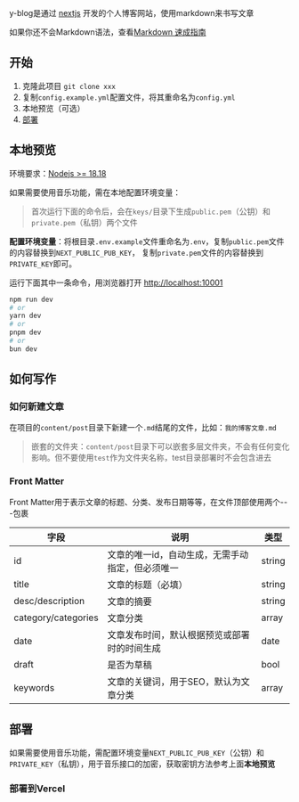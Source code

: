 y-blog是通过 [nextjs](https://nextjs.org/) 开发的个人博客网站，使用markdown来书写文章

如果你还不会Markdown语法，查看[Markdown 速成指南](Markdown-Use.md)

## 开始

1. 克隆此项目 `git clone xxx`
2. 复制`config.example.yml`配置文件，将其重命名为`config.yml`
3. 本地预览（可选）
4. [部署](#部署)

## 本地预览
环境要求：[Nodejs >= 18.18](https://nodejs.org/)

如果需要使用音乐功能，需在本地配置环境变量：

> 首次运行下面的命令后，会在`keys/`目录下生成`public.pem`（公钥）和`private.pem`（私钥）两个文件

**配置环境变量**：将根目录`.env.example`文件重命名为`.env`，复制`public.pem`文件的内容替换到`NEXT_PUBLIC_PUB_KEY`， 复制`private.pem`文件的内容替换到`PRIVATE_KEY`即可。

运行下面其中一条命令，用浏览器打开 [http://localhost:10001](http://localhost:10001)

```bash
npm run dev
# or
yarn dev
# or
pnpm dev
# or
bun dev
```

## 如何写作

### 如何新建文章
在项目的`content/post`目录下新建一个`.md`结尾的文件，比如：`我的博客文章.md`

> 嵌套的文件夹：`content/post`目录下可以嵌套多层文件夹，不会有任何变化影响。但不要使用`test`作为文件夹名称，test目录部署时不会包含进去

### Front Matter
Front Matter用于表示文章的标题、分类、发布日期等等，在文件顶部使用两个---包裹

| 字段                  | 说明                        | 类型     |
|---------------------|---------------------------|--------|
| id                  | 文章的唯一id，自动生成，无需手动指定，但必须唯一 | string |
| title               | 文章的标题（必填）                 | string |
| desc/description    | 文章的摘要                     | string |
| category/categories | 文章分类                      | array  |
| date                | 文章发布时间，默认根据预览或部署时的时间生成    | date   |
| draft               | 是否为草稿                     | bool   |
| keywords            | 文章的关键词，用于SEO，默认为文章分类      | array  |

## 部署

如果需要使用音乐功能，需配置环境变量`NEXT_PUBLIC_PUB_KEY`（公钥）和`PRIVATE_KEY`（私钥），用于音乐接口的加密，获取密钥方法参考上面**本地预览**

### 部署到Vercel
